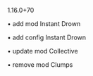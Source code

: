 1.16.0+70

• add mod Instant Drown

• add config Instant Drown

• update mod Collective

• remove mod Clumps

